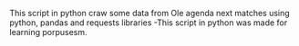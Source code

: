 This script in python craw some data from Ole agenda next matches using python, pandas and requests libraries
-This script in python was made for learning porpusesm.
